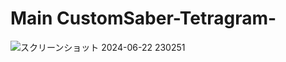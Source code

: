 # Main CustomSaber-Tetragram-
![スクリーンショット 2024-06-22 230251](https://github.com/yuzukq/Custom-Saber-/assets/109357821/9275d1bd-a6f0-4728-a0a0-1346dedb7c5e)
